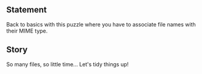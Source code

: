 ## Statement

Back to basics with this puzzle where you have to associate file names with their MIME type.

## Story

So many files, so little time... Let's tidy things up!
